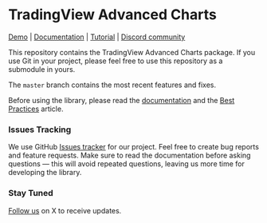 # TradingView Advanced Charts

[Demo][demo-url] | [Documentation][doc-url] | [Tutorial][tutorial-url] | [Discord community][discord-url]

This repository contains the TradingView Advanced Charts package. If you use Git in your project, please feel free to use this repository as a submodule in yours.

The `master` branch contains the most recent features and fixes.

Before using the library, please read the [documentation][doc-url] and the [Best Practices][best-practices-url] article.

### Issues Tracking
We use GitHub [Issues tracker][issues-url] for our project. Feel free to create bug reports and feature requests. Make sure to read the documentation before asking questions — this will avoid repeated questions, leaving us more time for developing the library.

### Stay Tuned
[Follow us][x-url] on X to receive updates.

[demo-url]: https://charting-library.tradingview.com/
[doc-url]: https://www.tradingview.com/charting-library-docs/
[tutorial-url]: https://github.com/tradingview/charting-library-tutorial
[best-practices-url]: https://www.tradingview.com/charting-library-docs/latest/getting_started/Best-Practices
[issues-url]: https://github.com/tradingview/charting_library/issues
[x-url]: https://twitter.com/intent/follow?screen_name=tv_charts
[discord-url]: https://discord.gg/UC7cGkvn4U
